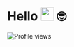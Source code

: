 # Hello <img src="https://media.giphy.com/media/hvRJCLFzcasrR4ia7z/giphy.gif" width="30"> 🤓
<img src="https://komarev.com/ghpvc/?username=guh-oliveira&color=yellow" alt="Profile views" /> 

